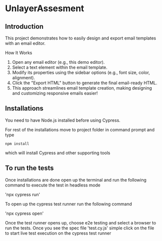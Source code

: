 # UnlayerAssesment

## Introduction
This project demonstrates how to easily design and export email templates with an email editor.

How It Works
1. Open any email editor (e.g., this demo editor).
2. Select a text element within the email template.
3. Modify its properties using the sidebar options (e.g., font size, color, alignment).
4. Click the "Export HTML" button to generate the final email-ready HTML.
5. This approach streamlines email template creation, making designing and customizing responsive emails easier!

## Installations

You need to have Node.js installed before using Cypress.

For rest of the installations move to project folder in command prompt and type

`npm install`

which will install Cypress and other supporting tools

## To run the tests

Once installations are done open up the terminal and run the following command to execute the test in headless mode

'npx cypress run'

To open up the cypress test runner run the following command

'npx cypress open'

Once the test runner opens up, choose e2e testing and select a browser to run the tests. Once you see the spec file 'test.cy.js' simple click on the file to start live test execution on the cypress test runner
